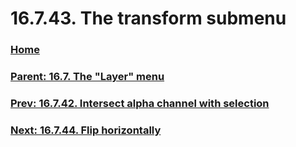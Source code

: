 # 16.7.43. The transform submenu

### [Home](./00-home.md)
### [Parent: 16.7. The "Layer" menu](./16-07-00-the-layer-menu.md)
### [Prev: 16.7.42. Intersect alpha channel with selection](./16-07-42-intersect-alpha-channel-with-selection.md)
### [Next: 16.7.44. Flip horizontally](./16-07-44-flip-horizontally.md)
